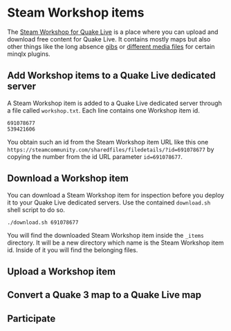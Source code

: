 # Steam Workshop items

The [Steam Workshop for Quake Live](https://steamcommunity.com/app/282440/workshop/) is a place where you can upload and download free content for Quake Live. It contains mostly maps but also other things like the long absence [gibs](https://steamcommunity.com/sharedfiles/filedetails/?id=691078677) or [different media files](https://github.com/quakelive-server-standards/quakelive-server-standards/tree/master/workshop/evolved/minqlx) for certain minqlx plugins.

## Add Workshop items to a Quake Live dedicated server

A Steam Workshop item is added to a Quake Live dedicated server through a file called `workshop.txt`. Each line contains one Workshop item id.

```
691078677
539421606
```

You obtain such an id from the Steam Workshop item URL like this one `https://steamcommunity.com/sharedfiles/filedetails/?id=691078677` by copying the number from the id URL parameter `id=691078677`.

## Download a Workshop item

You can download a Steam Workshop item for inspection before you deploy it to your Quake Live dedicated servers. Use the contained `download.sh` shell script to do so.

```
./download.sh 691078677
```

You will find the downloaded Steam Workshop item inside the `_items` directory. It will be a new directory which name is the Steam Workshop item id. Inside of it you will find the belonging files.

## Upload a Workshop item

## Convert a Quake 3 map to a Quake Live map

## Participate